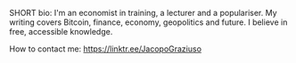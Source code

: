 SHORT bio:
I'm an economist in training, a lecturer and a populariser. My writing covers Bitcoin, finance, economy, geopolitics and future. I believe in free, accessible knowledge.

How to contact me: https://linktr.ee/JacopoGraziuso
<!---
graziusoj/graziusoj is a ✨ special ✨ repository because its `README.md` (this file) appears on your GitHub profile.
You can click the Preview link to take a look at your changes.
--->
